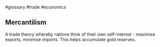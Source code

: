 #glossary #trade #economics
## Mercantilism
A trade theory whereby nations think of their own self-interest - maximise exports, minimise imports. This helps accumulate gold reserves.